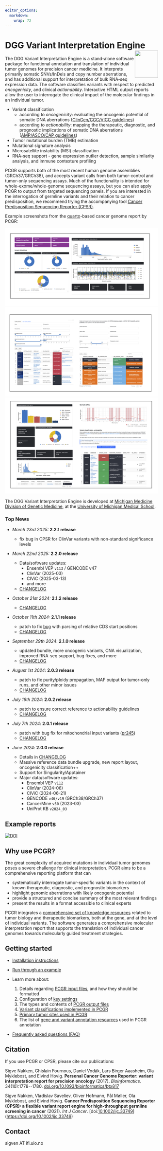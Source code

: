 ```yaml
---
editor_options: 
  markdown: 
    wrap: 72
---
```


# DGG Variant Interpretation Engine <a href="https://github.com/LauferVA/dgg_rules_somatic"><img src="man/figures/logo.png" align="right" height="90" width="76"/></a>


The DGG Variant Interpretation Engine is a stand-alone software package for functional annotation and translation of individual tumor genomes for precision cancer medicine. It interprets primarily somatic SNVs/InDels and copy number aberrations, and has additional support for interpretation of bulk RNA-seq expression data. The software classifies variants with respect to predicted _oncogenicity_, and clinical _actionability_. Interactive HTML output reports allow the user to interrogate the clinical impact of the molecular findings in an individual tumor.

- Variant classification
  - according to *oncogenicity*: evaluating the oncogenic potential of somatic DNA aberrations ([ClinGen/CGC/VICC guidelines](https://pubmed.ncbi.nlm.nih.gov/35101336/))
  - according to *actionability*: mapping the therapeutic, diagnostic, and prognostic implications of somatic DNA aberrations ([AMP/ASCO/CAP guidelines](https://pubmed.ncbi.nlm.nih.gov/27993330/))
- Tumor mutational burden (TMB) estimation
- Mutational signature analysis
- Microsatellite instability (MSI) classification
- RNA-seq support - gene expression outlier detection, sample similarity analysis, and immune contexture profiling

PCGR supports both of the most recent human genome assemblies (GRCh37/GRCh38), and accepts variant calls from both tumor-control and tumor-only sequencing assays. Much of the functionality is intended for whole-exome/whole-genome sequencing assays, but you can also apply PCGR to output from targeted sequencing panels. If you are interested in the interrogation of germline variants and their relation to cancer predisposition, we recommend trying the accompanying tool [Cancer Predisposition Sequencing Reporter (CPSR)](https://github.com/sigven/cpsr).

Example screenshots from the [quarto](https://quarto.org)-based cancer genome report by PCGR:

![PCGR screenshot 1](img/sc2.png)
![PCGR screenshot 2](img/sc1.png)
![PCGR screenshot 3](img/sc3.png)

The DGG Variant Interpretation Engine is developed at [Michigan Medicine Division of Genetic Medicine](https://medicine.umich.edu/dept/human-genetics), at the [University of Michigan Medical School](https://medicine.umich.edu/).

### Top News

- *March 23rd 2025:* **2.2.1 release**
  - fix bug in CPSR for ClinVar variants with non-standard significance levels

- *March 22nd 2025:* **2.2.0 release**
  - Data/software updates:
    - Ensembl VEP `v113` / GENCODE v47
    - ClinVar (2025-03)
    - CIViC (2025-03-13)
    - and more
  - [CHANGELOG](https://github.com/LauferVA/dgg_rules_somatic)
  
- *October 21st 2024:* **2.1.2 release**
  - [CHANGELOG](https://github.com/LauferVA/dgg_rules_somatic)

- *October 11th 2024:* **2.1.1 release**
  - patch to fix [bug](https://github.com/sigven/pcgr/issues/252) with parsing of relative CDS start positions
  - [CHANGELOG](https://github.com/LauferVA/dgg_rules_somatic)
  
- *September 29th 2024*: **2.1.0 release**
  - updated bundle, more oncogenic variants, CNA visualization, 
    improved RNA-seq support, bug fixes, and more
  - [CHANGELOG](https://github.com/LauferVA/dgg_rules_somatic)

- *August 1st 2024*: **2.0.3 release** 
  - patch to fix purity/ploidy propagation, MAF output for tumor-only runs, and other minor issues
  - [CHANGELOG](https://github.com/LauferVA/dgg_rules_somatic)
  
- *July 16th 2024*: **2.0.2 release** 
  - patch to ensure correct reference to actionability guidelines
  - [CHANGELOG](https://github.com/LauferVA/dgg_rules_somatic)

- *July 7th 2024*: **2.0.1 release**
  - patch with bug fix for mitochondrial input variants ([pr245](https://github.com/sigven/pcgr/pull/245))
  - [CHANGELOG](https://github.com/LauferVA/dgg_rules_somatic)

- *June 2024*: **2.0.0 release**
  - Details in [CHANGELOG](https://sigven.github.io/pcgr/articles/CHANGELOG.html)
  - Massive reference data bundle upgrade, new report layout, oncogenicity classification++
  - Support for Singularity/Apptainer
  - Major data/software updates:
    - Ensembl VEP `v112`
    - ClinVar (2024-06)
    - CIViC (2024-06-21)
    - GENCODE `v46/v19` (GRCh38/GRCh37)
    - CancerMine `v50` (2023-03)
    - UniProt KB `v2024_03`

## Example reports

[![DOI](https://zenodo.org/badge/DOI/10.5281/zenodo.15068347.svg)](https://doi.org/10.5281/zenodo.15068347)

## Why use PCGR?

The great complexity of acquired mutations in individual tumor genomes poses a severe challenge for clinical interpretation. PCGR aims to be a comprehensive reporting platform that can

- systematically interrogate tumor-specific variants in the context of known therapeutic, diagnostic, and prognostic biomarkers
- highlight genomic aberrations with likely oncogenic potential
- provide a structured and concise summary of the most relevant findings
- present the results in a format accessible to clinical experts

PCGR integrates a [comprehensive set of knowledge resources](articles/annotation_resources.html) related to tumor biology and therapeutic biomarkers, both at the gene, and at the level of individual variants. The software generates a comprehensive molecular interpretation report that supports the translation of individual cancer genomes towards molecularly guided treatment strategies.

## Getting started

- [Installation instructions](articles/installation.html)
- [Run through an example](articles/running.html#example-run)
- Learn more about:

    1) Details regarding [PCGR input files](articles/input.html), and how they should be formatted
    2) Configuration of [key settings](articles/running.html)
    3) The types and contents of [PCGR output files](articles/output.html)
    4) [Variant classifications implemented in PCGR](articles/variant_classification.html)
    5) [Primary tumor sites used in PCGR](articles/primary_tumor_sites.html)
    6) The list of [gene and variant annotation resources](articles/annotation_resources.html) used in PCGR annotation

- [Frequently asked questions (FAQ)](articles/faq.html)

## Citation

If you use PCGR or CPSR, please cite our publications:

Sigve Nakken, Ghislain Fournous, Daniel Vodák, Lars Birger Aaasheim, Ola Myklebost, and Eivind Hovig. **Personal Cancer Genome Reporter: variant interpretation report for precision oncology** (2017). *Bioinformatics*. 34(10):1778--1780. [doi.org/10.1093/bioinformatics/btx817](https://doi.org/10.1093/bioinformatics/btx817)

Sigve Nakken, Vladislav Saveliev, Oliver Hofmann, Pål Møller, Ola Myklebost, and Eivind Hovig. **Cancer Predisposition Sequencing Reporter (CPSR): a flexible variant report engine for high-throughput germline screening in cancer** (2021). *Int J Cancer*. [doi:[10.1002/ijc.33749](doi:%5B10.1002/ijc.33749)](https://doi.org/10.1002/ijc.33749)


## Contact

sigven AT ifi.uio.no
